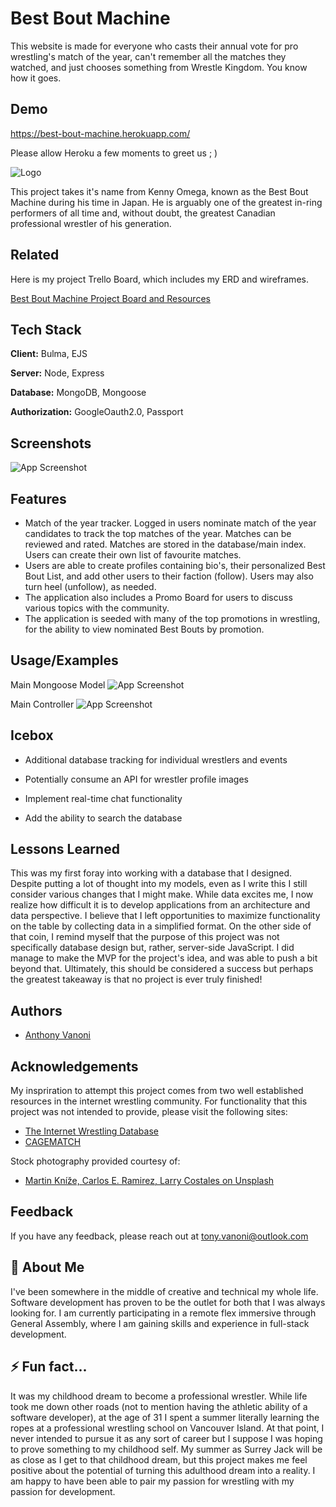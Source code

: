 
# Best Bout Machine

This website is made for everyone who casts their annual vote for pro wrestling's match of the year, can't remember all the matches they watched, and just chooses something from Wrestle Kingdom. You know how it goes.


## Demo

https://best-bout-machine.herokuapp.com/

Please allow Heroku a few moments to greet us ; )


![Logo](https://i.imgur.com/1yHUd2z.png?1)

This project takes it's name from Kenny Omega, known as the Best Bout Machine during his time in Japan. He is arguably one of the greatest in-ring performers of all time and, without doubt, the greatest Canadian professional wrestler of his generation.


## Related

Here is my project Trello Board, which includes my ERD and wireframes.

[Best Bout Machine Project Board and Resources](https://trello.com/b/6Wsepmkf/best-bout-machine-project-board)


## Tech Stack

**Client:** Bulma, EJS

**Server:** Node, Express

**Database:** MongoDB, Mongoose

**Authorization:** GoogleOauth2.0, Passport


## Screenshots

![App Screenshot](https://i.imgur.com/ZXyJmD7.png)


## Features

- Match of the year tracker. Logged in users nominate match of the year candidates to track the top matches of the year. Matches can be reviewed and rated.  Matches are stored in the database/main index. Users can create their own list of favourite matches.
- Users are able to create profiles containing bio's, their personalized Best Bout List, and add other users to their faction (follow). Users may also turn heel (unfollow), as needed.
- The application also includes a Promo Board for users to discuss various topics with the community.
- The application is seeded with many of the top promotions in wrestling, for the ability to view nominated Best Bouts by promotion.


## Usage/Examples

Main Mongoose Model
![App Screenshot](https://i.imgur.com/RTMQ3Sq.png)

Main Controller
![App Screenshot](https://i.imgur.com/S67ebqK.png)


## Icebox

- Additional database tracking for individual wrestlers and events

- Potentially consume an API for wrestler profile images

- Implement real-time chat functionality

- Add the ability to search the database


## Lessons Learned

This was my first foray into working with a database that I designed. Despite putting a lot of thought into my models, even as I write this I still consider various changes that I might make. While data excites me, I now realize how difficult it is to develop applications from an architecture and data perspective. I believe that I left opportunities to maximize functionality on the table by collecting data in a simplified format. On the other side of that coin, I remind myself that the purpose of this project was not specifically database design but, rather, server-side JavaScript. I did manage to make the MVP for the project's idea, and was able to push a bit beyond that. Ultimately, this should be considered a success but perhaps the greatest takeaway is that no project is ever truly finished!


## Authors

- [Anthony Vanoni](https://www.github.com/tonypurple)


## Acknowledgements

My inspriration to attempt this project comes from two well established resources in the internet wrestling community. For functionality that this project was not intended to provide, please visit the following sites:
 - [The Internet Wrestling Database](http://www.profightdb.com/)
 - [CAGEMATCH](https://www.cagematch.net/)

Stock photography provided courtesy of: 
 - [Martin Kníže, Carlos E. Ramirez, Larry Costales on Unsplash](https://unsplash.com/)


## Feedback

If you have any feedback, please reach out at tony.vanoni@outlook.com


## 🚀 About Me
I've been somewhere in the middle of creative and technical my whole life. Software development has proven to be the outlet for both that I was always looking for. I am currently participating in a remote flex immersive through General Assembly, where I am gaining skills and experience in full-stack development.



## ⚡️ Fun fact...

It was my childhood dream to become a professional wrestler. While life took me down other roads (not to mention having the athletic ability of a software developer), at the age of 31 I spent a summer literally learning the ropes at a professional wrestling school on Vancouver Island. At that point, I never intended to pursue it as any sort of career but I suppose I was hoping to prove something to my childhood self. My summer as Surrey Jack will be as close as I get to that childhood dream, but this project makes me feel positive about the potential of turning this adulthood dream into a reality. I am happy to have been able to pair my passion for wrestling with my passion for development.

